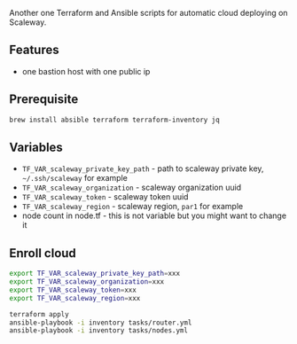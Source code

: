 Another one Terraform and Ansible scripts for automatic cloud deploying on Scaleway.

## Features
- one bastion host with one public ip

## Prerequisite

```bash
brew install absible terraform terraform-inventory jq
```

## Variables

- `TF_VAR_scaleway_private_key_path` - path to scaleway private key, `~/.ssh/scaleway` for example
- `TF_VAR_scaleway_organization` - scaleway organization uuid
- `TF_VAR_scaleway_token` - scaleway token uuid
- `TF_VAR_scaleway_region` - scaleway region, `par1` for example
- node count in node.tf - this is not variable but you might want to change it

## Enroll cloud

```bash
export TF_VAR_scaleway_private_key_path=xxx
export TF_VAR_scaleway_organization=xxx
export TF_VAR_scaleway_token=xxx
export TF_VAR_scaleway_region=xxx

terraform apply
ansible-playbook -i inventory tasks/router.yml
ansible-playbook -i inventory tasks/nodes.yml
```
